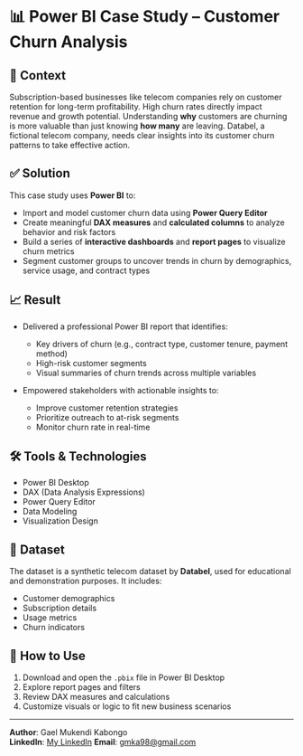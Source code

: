 # 📊 Power BI Case Study – Customer Churn Analysis

## 🧠 Context

Subscription-based businesses like telecom companies rely on customer retention for long-term profitability. High churn rates directly impact revenue and growth potential. Understanding **why** customers are churning is more valuable than just knowing **how many** are leaving. Databel, a fictional telecom company, needs clear insights into its customer churn patterns to take effective action.

## ✅ Solution

This case study uses **Power BI** to:

- Import and model customer churn data using **Power Query Editor**
- Create meaningful **DAX measures** and **calculated columns** to analyze behavior and risk factors
- Build a series of **interactive dashboards** and **report pages** to visualize churn metrics
- Segment customer groups to uncover trends in churn by demographics, service usage, and contract types

## 📈 Result

- Delivered a professional Power BI report that identifies:
  - Key drivers of churn (e.g., contract type, customer tenure, payment method)
  - High-risk customer segments
  - Visual summaries of churn trends across multiple variables

- Empowered stakeholders with actionable insights to:
  - Improve customer retention strategies
  - Prioritize outreach to at-risk segments
  - Monitor churn rate in real-time

## 🛠 Tools & Technologies

- Power BI Desktop  
- DAX (Data Analysis Expressions)  
- Power Query Editor  
- Data Modeling  
- Visualization Design

## 📁 Dataset

The dataset is a synthetic telecom dataset by **Databel**, used for educational and demonstration purposes. It includes:

- Customer demographics  
- Subscription details  
- Usage metrics  
- Churn indicators

## 📎 How to Use

1. Download and open the `.pbix` file in Power BI Desktop  
2. Explore report pages and filters  
3. Review DAX measures and calculations  
4. Customize visuals or logic to fit new business scenarios

---

**Author**: Gael Mukendi Kabongo  
**LinkedIn**: [My LinkedIn]([https://linkedin.com/in/yourprofile](https://www.linkedin.com/in/gael-mukendi-kabongo/))  
**Email**: gmka98@gmail.com
